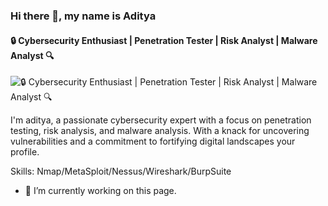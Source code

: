### Hi there 👋, my name is Aditya 
#### 🔒 Cybersecurity Enthusiast | Penetration Tester | Risk Analyst | Malware Analyst 🔍
![🔒 Cybersecurity Enthusiast | Penetration Tester | Risk Analyst | Malware Analyst 🔍](https://arturssmirnovs.github.io/github-profile-readme-generator/images/banner.png)

I'm aditya, a passionate cybersecurity expert with a focus on penetration testing, risk analysis, and malware analysis. With a knack for uncovering vulnerabilities and a commitment to fortifying digital landscapes your profile.

Skills: Nmap/MetaSploit/Nessus/Wireshark/BurpSuite

- 🔭 I’m currently working on this page. 





